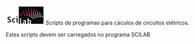 <td style="width: 20%;"><img src="https://github.com/Epaminondaslage/Lab-Circuitos-Eletricos/blob/main/img/scilab-logo.png" width="20%" /></td>
Scripts de programas para cáculos de circuitos elétricos.

Estes scripts devem ser carregados no programa SCILAB
